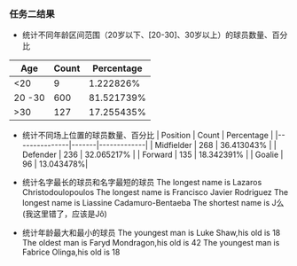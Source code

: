 ### 任务二结果
* 统计不同年龄区间范围（20岁以下、[20-30]、30岁以上）的球员数量、百分比

| Age           | Count | Percentage  |
|---------------|-------|-------------|
| <20           | 9     | 1.222826%  |
| 20 -30     | 600   | 81.521739% |
| >30           | 127   | 17.255435% |

* 统计不同场上位置的球员数量、百分比
|     Position  | Count | Percentage  |
|---------------|-------|-------------|
|    Midfielder | 268   | 36.413043% |
|      Defender | 236   | 32.065217% |
|       Forward | 135   | 18.342391% |
|        Goalie | 96    | 13.043478%|

* 统计名字最长的球员和名字最短的球员
The longest name is Lazaros Christodoulopoulos
The longest name is Francisco Javier Rodriguez
The longest name is Liassine Cadamuro-Bentaeba
The shortest name is J么(我这里错了，应该是Jô)

* 统计年龄最大和最小的球员
The youngest man is Luke Shaw,his old is 18
The oldest man is Faryd Mondragon,his old is 42
The youngest man is Fabrice Olinga,his old is 18